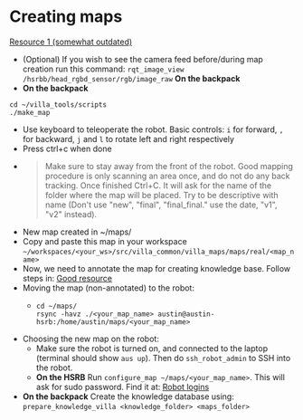 # Creating maps

[Resource 1 (somewhat outdated)](https://github.com/AustinVillaatHome/Robocup_Integrated_Systems/blob/master/Robocup_Competition_Doc.md#1-before-the-competitionsetup-days)

 - (Optional) If you wish to see the camera feed before/during map creation run this command: `rqt_image_view /hsrbb/head_rgbd_sensor/rgb/image_raw` **On the backpack**
 - **On the backpack** 
  ```
  cd ~/villa_tools/scripts
  ./make_map
  ```
   - Use keyboard to teleoperate the robot. Basic controls: `i` for forward, `,` for backward, `j` and `l` to rotate left and right respectively
   - Press ctrl+c when done
   - > Make sure to stay away from the front of the robot. Good mapping procedure is only scanning an area once, and do not do any back tracking. Once finished Ctrl+C. It will ask for the name of the folder where the map will be placed. Try to be descriptive with name (Don't use "new", "final", "final_final." use the date, "v1", "v2" instead).
   - New map created in ~/maps/
 - Copy and paste this map in your workspace `~/workspaces/<your_ws>/src/villa_common/villa_maps/maps/real/<map_name>`
 - Now, we need to annotate the map for creating knowledge base. Follow steps in: [Good resource](https://github.com/utexas-bwi/knowledge_representation/blob/master/doc/annotating_maps.md)
 - Moving the map (non-annotated) to the robot:
   - ```
     cd ~/maps/
     rsync -havz ./<your_map_name> austin@austin-hsrb:/home/austin/maps/<your_map_name>
     ```
 - Choosing the new map on the robot:
   - Make sure the robot is turned on, and connected to the laptop (terminal should show `aus up`). Then do `ssh_robot_admin` to SSH into the robot.
   - **On the HSRB** Run `configure_map ~/maps/<your_map_name>`. This will ask for sudo password. Find it at: [Robot logins](https://github.com/AustinVillaatHome/documentation/wiki/Accounts)
 - **On the backpack** Create the knowledge database using: `prepare_knowledge_villa <knowledge_folder> <maps_folder>`
